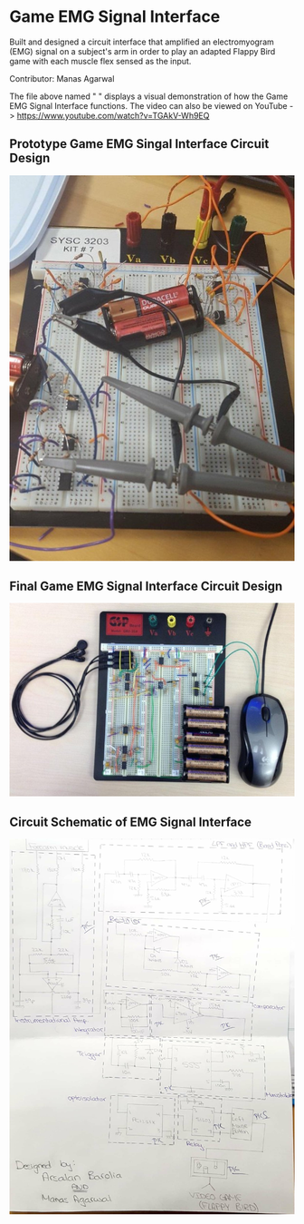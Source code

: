 # Game EMG Signal Interface

Built and designed a circuit interface that amplified an electromyogram (EMG) signal on a subject's arm in order to play an adapted Flappy Bird game with each muscle flex sensed as the input.

Contributor: Manas Agarwal

The file above named "    " displays a visual demonstration of how the Game EMG Signal Interface functions. The video can also be viewed on YouTube -> https://www.youtube.com/watch?v=TGAkV-Wh9EQ

## Prototype Game EMG Singal Interface Circuit Design
![Dimensions-1](Prototype_Game_EMG_Singal_Interface_Circuit_Design.jpeg)

## Final Game EMG Signal Interface Circuit Design
![Dimensions-2](Final_Game_EMG_Signal_Interface_Circuit_Design.jpeg)

## Circuit Schematic of EMG Signal Interface
![Circuit_Schematic_of_EMG_Signal_Interface.jpg](Circuit_Schematic_of_EMG_Signal_Interface.jpg)
